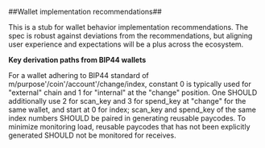 ##Wallet implementation recommendations##

This is a stub for wallet behavior implementation recommendations. The spec is robust against deviations from the recommendations, but aligning user experience and expectations will be a plus across the ecosystem.

**Key derivation paths from BIP44 wallets**

For a wallet adhering to BIP44 standard of m/purpose'/coin'/account'/change/index, constant 0 is typically used for "external" chain and 1 for "internal" at the "change" position. One SHOULD additionally use 2 for scan_key and 3 for spend_key at "change" for the same wallet, and start at 0 for index; scan_key and spend_key of the same index numbers SHOULD be paired in generating reusable paycodes. To minimize monitoring load, reusable paycodes that has not been explicitly generated SHOULD not be monitored for receives. 
